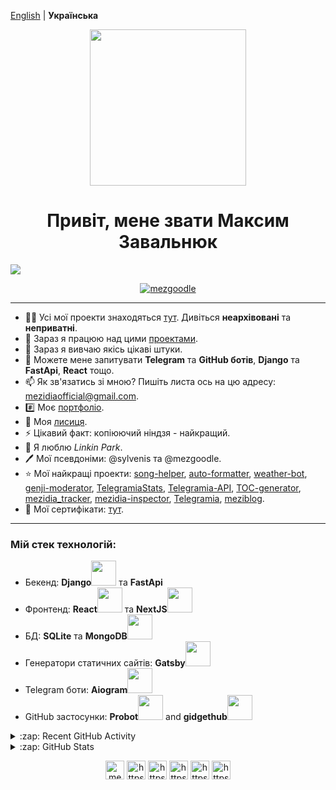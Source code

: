 
[English](README_ENG.md) | **Українська**

<div align="center"><img src="https://media.giphy.com/media/yrhhmre5fN2PtRujfo/giphy-downsized.gif" height="250px"/></div>

<h1 align="center">Привіт, мене звати Максим Завальнюк</h1>

![](https://visitor-badge.glitch.me/badge?page_id=mezgoodle.mezgoodle)

<p align="center"><a href="https://github.com/ryo-ma/github-profile-trophy"><img src="https://github-profile-trophy.vercel.app/?username=mezgoodle&row=2&column=4&no-frame=true&margin-w=7&margin-h=7" alt="mezgoodle" /></a></p>

<hr>

- 👨‍💻 Усі мої проекти знаходяться [тут](https://github.com/mezgoodle?tab=repositories). Дивіться **неархівовані** та **неприватні**.
- 🔭 Зараз я працюю над цими [проектами](https://github.com/mezidia/roadmap).
- 🌱 Зараз я вивчаю якісь цікаві штуки.
- 💬 Можете мене запитувати **Telegram** та **GitHub ботів**, **Django** та **FastApi**, **React** тощо.
- 📫 Як зв'язатись зі мною? Пишіть листа ось на цю адресу: mezidiaofficial@gmail.com.
- #️⃣ Моє [портфоліо](https://portfolio-mezgoodle.vercel.app/).
- 🦊 Моя [лисиця](https://gitlab.com/mezgoodle).
- ⚡ Цікавий факт: копіюючий ніндзя - найкращий.
- 🎵 Я люблю _Linkin Park_.
- 🖊️ Мої псевдоніми: @sylvenis та @mezgoodle.
- ⭐ Мої найкращі проекти: [song-helper](https://github.com/mezidia/song-helper), [auto-formatter](https://github.com/mezgoodle/auto-formatter), [weather-bot](https://github.com/mezgoodle/weather-bot), [genji-moderator](https://github.com/mezgoodle/genji-moderator), [TelegramiaStats](https://github.com/mezgoodle/TelegramiaStats), [Telegramia-API](https://github.com/mezgoodle/Telegramia-API), [TOC-generator](https://github.com/mezgoodle/TOC-generator), [mezidia_tracker](https://github.com/mezidia/mezidia_tracker), [mezidia-inspector](https://github.com/mezidia/mezidia-inspector), [Telegramia](https://github.com/mezidia/Telegramia), [meziblog](https://github.com/mezgoodle/meziblog).
- 📖 Мої сертифікати: [тут](https://github.com/mezgoodle/mezgoodle/tree/master/certificates).

<hr>

<h3 align="left">Мій стек технологій:</h3>
<p align="left">
  <ul>
		<li>Бекенд: <b>Django</b><img src="https://cdn.jsdelivr.net/gh/devicons/devicon/icons/django/django-plain.svg" width="40" height="40"/> та <b>FastApi</b></li>
		<li>Фронтенд: <b>React</b><img src="https://cdn.jsdelivr.net/gh/devicons/devicon/icons/react/react-original.svg" width="40" height="40"/> та <b>NextJS</b><img src="https://cdn.jsdelivr.net/gh/devicons/devicon/icons/nextjs/nextjs-original.svg" width="40" height="40"/></li>
		<li>БД: <b>SQLite</b> та <b>MongoDB</b><img src="https://cdn.jsdelivr.net/gh/devicons/devicon/icons/mongodb/mongodb-original.svg" width="40" height="40"/></li>
		<li>Генератори статичних сайтів: <b>Gatsby</b><img src="https://cdn.jsdelivr.net/gh/devicons/devicon/icons/gatsby/gatsby-plain.svg" width="40" height="40"/></li>
		<li>Telegram боти: <b>Aiogram</b><img src="https://www.vectorlogo.zone/logos/telegram/telegram-icon.svg" width="40" height="40"/></li>
	  	<li>GitHub застосунки: <b>Probot</b><img src="https://cdn.jsdelivr.net/gh/devicons/devicon/icons/javascript/javascript-original.svg" width="40" height="40"/> and <b>gidgethub</b><img src="https://cdn.jsdelivr.net/gh/devicons/devicon/icons/python/python-original.svg" width="40" height="40"/></li>
  </ul>	
</p>

<details>
  <summary>:zap: Recent GitHub Activity</summary>

<!--START_SECTION:activity-->
1. 🎉 Merged PR [#1](https://github.com/mezgoodle/devto-posts/pull/1) in [mezgoodle/devto-posts](https://github.com/mezgoodle/devto-posts)
2. 🎉 Merged PR [#2](https://github.com/mezgoodle/devto-posts/pull/2) in [mezgoodle/devto-posts](https://github.com/mezgoodle/devto-posts)
3. 🎉 Merged PR [#3](https://github.com/mezgoodle/devto-posts/pull/3) in [mezgoodle/devto-posts](https://github.com/mezgoodle/devto-posts)
4. ❌ Closed PR [#93](https://github.com/mezgoodle/Telegramia-API/pull/93) in [mezgoodle/Telegramia-API](https://github.com/mezgoodle/Telegramia-API)
5. 🎉 Merged PR [#4](https://github.com/mezgoodle/devto-posts/pull/4) in [mezgoodle/devto-posts](https://github.com/mezgoodle/devto-posts)
<!--END_SECTION:activity-->

</details>

<details>
  <summary>:zap: GitHub Stats</summary>
  <p align="center"><img src="https://github-readme-stats.vercel.app/api/top-langs?username=mezgoodle&show_icons=true&locale=en&layout=compact&hide_border=true" alt="mezgoodle" /></p>

  <p align="center">&nbsp;<img src="https://github-readme-stats.vercel.app/api?username=mezgoodle&show_icons=true&locale=en&hide_border=true" alt="mezgoodle" /></p>

  <p align="center"><img src="https://github-readme-streak-stats.herokuapp.com/?user=mezgoodle&hide_border=false" alt="mezgoodle" /></p>
</details>



<p align="center">
	<a href="mailto:mezidiaofficial@gmail.com" target="_blank" title="Mail"><img align="center" src="https://cdn.jsdelivr.net/npm/simple-icons@3.0.1/icons/gmail.svg" alt="mezgoodle@gmail.com" height="30" width="30" /></a>
	<a href="https://www.facebook.com/profile.php?id=100005721694357" target="_blank" title="Facebook"><img align="center" src="https://cdn.jsdelivr.net/npm/simple-icons@3.0.1/icons/facebook.svg" alt="https://www.facebook.com/profile.php?id=100005721694357" height="30" width="30" /></a>
	<a href="https://www.instagram.com/sylvenis/" target="_blank" title="Instagram"><img align="center" src="https://cdn.jsdelivr.net/npm/simple-icons@3.0.1/icons/instagram.svg" alt="https://www.instagram.com/sylvenis/" height="30" width="30" /></a>
	<a href="https://t.me/sylvenis" target="_blank" title="Telegram"><img align="center" src="https://cdn.jsdelivr.net/npm/simple-icons@3.0.1/icons/telegram.svg" alt="https://t.me/sylvenis" height="30" width="30" /></a>
	<a href="https://www.linkedin.com/in/maxim-zavalniuk-ba4a72193/" target="_blank" title="LinkedIn"><img align="center" src="https://cdn.jsdelivr.net/npm/simple-icons@3.0.1/icons/linkedin.svg" alt="https://www.linkedin.com/in/maxim-zavalniuk-ba4a72193/" height="30" width="30" /></a>
	<a href="https://dev.to/mezgoodle" target="_blank" title="DevTo blog"><img align="center" src="https://cdn.jsdelivr.net/npm/simple-icons@v7/icons/devdotto.svg" alt="https://www.linkedin.com/in/maxim-zavalniuk-ba4a72193/" height="30" width="30" /></a>
</p>

